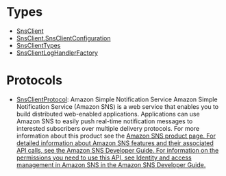 # Types

  - [SnsClient](/aws-sdk-swift/reference/0.x/AWSSNS/SnsClient)
  - [SnsClient.SnsClientConfiguration](/aws-sdk-swift/reference/0.x/AWSSNS/SnsClient_SnsClientConfiguration)
  - [SnsClientTypes](/aws-sdk-swift/reference/0.x/AWSSNS/SnsClientTypes)
  - [SnsClientLogHandlerFactory](/aws-sdk-swift/reference/0.x/AWSSNS/SnsClientLogHandlerFactory)

# Protocols

  - [SnsClientProtocol](/aws-sdk-swift/reference/0.x/AWSSNS/SnsClientProtocol):
    <fullname>Amazon Simple Notification Service</fullname>
    Amazon Simple Notification Service (Amazon SNS) is a web service that enables you to build
    distributed web-enabled applications. Applications can use Amazon SNS to easily push
    real-time notification messages to interested subscribers over multiple delivery
    protocols. For more information about this product see the <a href="http://aws.amazon.com/sns/">Amazon SNS product page. For detailed information about Amazon SNS features
    and their associated API calls, see the <a href="https://docs.aws.amazon.com/sns/latest/dg/">Amazon SNS Developer Guide.
    For information on the permissions you need to use this API, see <a href="https://docs.aws.amazon.com/sns/latest/dg/sns-authentication-and-access-control.html">Identity and access management in Amazon SNS in the Amazon SNS Developer
    Guide.
